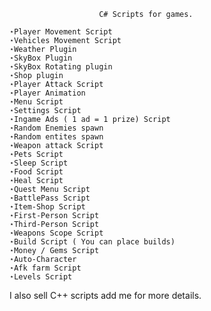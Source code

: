                        C# Scripts for games.

    ⋆Player Movement Script 
    ⋆Vehicles Movement Script
    ⋆Weather Plugin 
    ⋆SkyBox Plugin
    ⋆SkyBox Rotating plugin
    ⋆Shop plugin
    ⋆Player Attack Script
    ⋆Player Animation
    ⋆Menu Script
    ⋆Settings Script
    ⋆Ingame Ads ( 1 ad = 1 prize) Script
    ⋆Random Enemies spawn 
    ⋆Random entites spawn 
    ⋆Weapon attack Script
    ⋆Pets Script
    ⋆Sleep Script 
    ⋆Food Script 
    ⋆Heal Script
    ⋆Quest Menu Script
    ⋆BattlePass Script
    ⋆Item-Shop Script
    ⋆First-Person Script
    ⋆Third-Person Script
    ⋆Weapons Scope Script
    ⋆Build Script ( You can place builds)
    ⋆Money / Gems Script
    ⋆Auto-Character
    ⋆Afk farm Script
    ⋆Levels Script

I also sell C++ scripts add me for more details.

